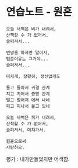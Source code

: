 # 연습노트 - 원혼
```
오늘 새벽은 비가 내려서,
산책할 수 가 없어서,
슬퍼져서...

변명을 하자면 말이지,
멈춘이유는 그거야...
슬퍼져서...

미치게, 장황히, 정신없게도

돌고 돌아서 귀결 관계
치고 치어서 증명 관계
떨고 떨어져 에러 나네
피고 피나서 울고 있네

오늘 새벽은 피가 내려서,
산척할 수 가 없어서,
슬퍼져서, 미쳐가서.

원혼으로써
사랑하오.
```

평가 : 내가만들었지만 어색함.